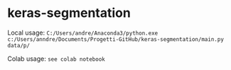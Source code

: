 # keras-segmentation

Local usage:
`C:/Users/andre/Anaconda3/python.exe c:/Users/anndre/Documents/Progetti-GitHub/keras-segmentation/main.py data/p/`

Colab usage:
`see colab notebook`